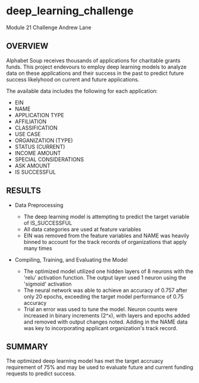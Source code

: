 # deep_learning_challenge
Module 21 Challenge
Andrew Lane

## OVERVIEW
Alphabet Soup receives thousands of applications for charitable grants funds. This project endevours to employ deep learning models to analyze data on these applications and their success in the past to predict future success likelyhood on current and future applications.

The available data includes the following for each application:
- EIN
- NAME
- APPLICATION TYPE
- AFFILIATION
- CLASSIFICATION
- USE CASE
- ORGANIZATION (TYPE)
- STATUS (CURRENT)
- INCOME AMOUNT
- SPECIAL CONSIDERATIONS
- ASK AMOUNT
- IS SUCCESSFUL

## RESULTS
- Data Preprocessing
  - The deep learning model is attempting to predict the target variable of IS_SUCCESSFUL
  - All data categories are used at feature variables
  - EIN was removed from the feature variables and NAME was heavily binned to account for the track records of organizations that apply many times

- Compiling, Training, and Evaluating the Model
  - The optimized model utilized one hidden layers of 8 neurons with the 'relu' activation function. The output layer used 1 neuron using the 'sigmoid' activation
  - The neural network was able to achieve an accuracy of 0.757 after only 20 epochs, exceeding the target model performance of 0.75 accuracy
  - Trial an error was used to tune the model. Neuron counts were increased in binary increments (2^x), with layers and epochs added and removed with output changes noted. Adding in the NAME data was key to incorporating applicant organization's track record.

## SUMMARY
The optimized deep learning model has met the target accruacy requirement of 75% and may be used to evaluate future and current funding requests to predict success.